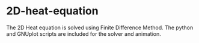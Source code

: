# 2D-heat-equation
The 2D Heat equation is solved using Finite Difference Method. The python and GNUplot scripts are included for the solver and animation.
